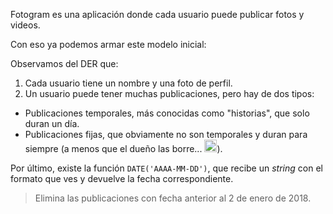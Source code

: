 Fotogram es una aplicación donde cada usuario puede publicar fotos y videos.

Con eso ya podemos armar este modelo inicial:

<div
  class='mu-erd'
  data-entities='{
    "usuarios": {
      "id_usuario": {
        "type": "Integer",
        "pk": true
      },
      "nombre_usuario": {
        "type": "Text"
      },
      "foto_perfil_url": {
        "type": "Text"
      }
    },
    "publicaciones": {
      "id_publicacion": {
        "type": "Integer",
        "pk": true
      },
      "foto_video_url": {
        "type": "Text"
      },
      "id_duenio": {
        "type": "Integer",
        "pk": false,
        "fk": {
          "to": { "entity": "usuarios", "column": "id_usuario" },
          "type": "many_to_one"
        }
      },
      "fecha": {
        "type": "Text"
      },
      "es_temporal": {
        "type": "Integer"
      }
    }
  }'>
</div>

Observamos del DER que:

1. Cada usuario tiene un nombre y una foto de perfil.
2. Un usuario puede tener muchas publicaciones, pero hay de dos tipos:
  * Publicaciones temporales, más conocidas como "historias", que solo duran un día.
  * Publicaciones fijas, que obviamente no son temporales y duran para siempre (a menos que el dueño las borre... <img src="/assets/emojis/stuck_out_tongue_winking_eye.png" class="emoji" title="stuck_out_tongue_winking_eye" alt="stuck_out_tongue_winking_eye" height="20" width="20">).
   
Por último, existe la función `DATE('AAAA-MM-DD')`, que recibe un _string_ con el formato que ves y devuelve la fecha correspondiente. 

> Elimina las publicaciones con fecha anterior al 2 de enero de 2018.